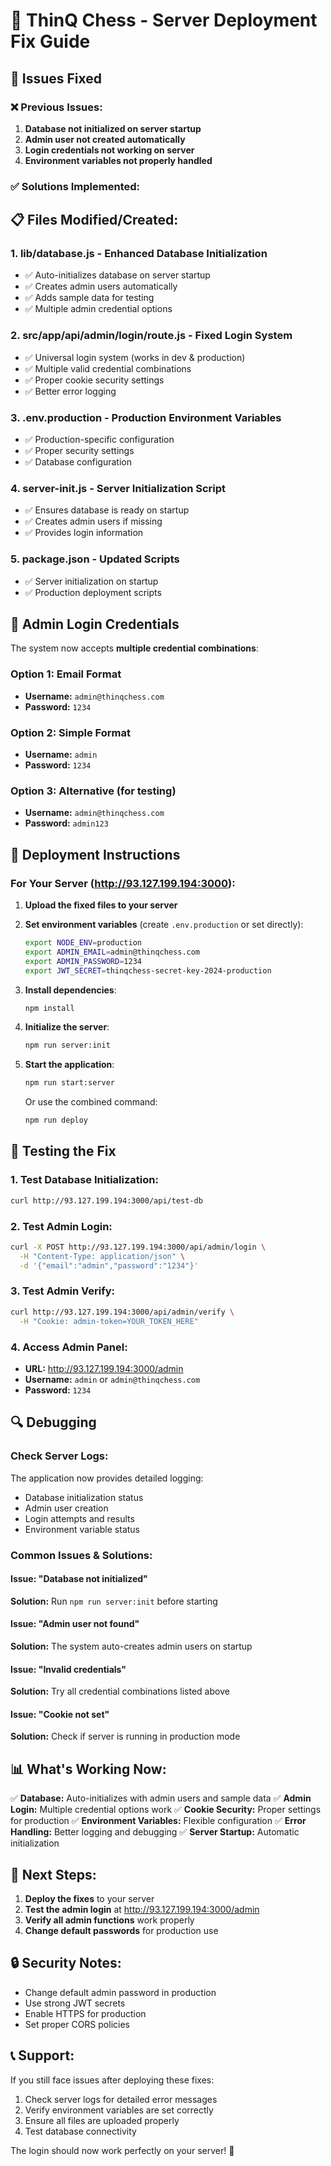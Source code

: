 # 🚀 ThinQ Chess - Server Deployment Fix Guide

## 🔧 Issues Fixed

### ❌ Previous Issues:
1. **Database not initialized on server startup**
2. **Admin user not created automatically**
3. **Login credentials not working on server**
4. **Environment variables not properly handled**

### ✅ Solutions Implemented:

## 📋 Files Modified/Created:

### 1. **lib/database.js** - Enhanced Database Initialization
- ✅ Auto-initializes database on server startup
- ✅ Creates admin users automatically
- ✅ Adds sample data for testing
- ✅ Multiple admin credential options

### 2. **src/app/api/admin/login/route.js** - Fixed Login System
- ✅ Universal login system (works in dev & production)
- ✅ Multiple valid credential combinations
- ✅ Proper cookie security settings
- ✅ Better error logging

### 3. **.env.production** - Production Environment Variables
- ✅ Production-specific configuration
- ✅ Proper security settings
- ✅ Database configuration

### 4. **server-init.js** - Server Initialization Script
- ✅ Ensures database is ready on startup
- ✅ Creates admin users if missing
- ✅ Provides login information

### 5. **package.json** - Updated Scripts
- ✅ Server initialization on startup
- ✅ Production deployment scripts

## 🔐 Admin Login Credentials

The system now accepts **multiple credential combinations**:

### Option 1: Email Format
- **Username:** `admin@thinqchess.com`
- **Password:** `1234`

### Option 2: Simple Format
- **Username:** `admin`
- **Password:** `1234`

### Option 3: Alternative (for testing)
- **Username:** `admin@thinqchess.com`
- **Password:** `admin123`

## 🚀 Deployment Instructions

### For Your Server (http://93.127.199.194:3000):

1. **Upload the fixed files to your server**
2. **Set environment variables** (create `.env.production` or set directly):
   ```bash
   export NODE_ENV=production
   export ADMIN_EMAIL=admin@thinqchess.com
   export ADMIN_PASSWORD=1234
   export JWT_SECRET=thinqchess-secret-key-2024-production
   ```

3. **Install dependencies**:
   ```bash
   npm install
   ```

4. **Initialize the server**:
   ```bash
   npm run server:init
   ```

5. **Start the application**:
   ```bash
   npm run start:server
   ```

   Or use the combined command:
   ```bash
   npm run deploy
   ```

## 🧪 Testing the Fix

### 1. Test Database Initialization:
```bash
curl http://93.127.199.194:3000/api/test-db
```

### 2. Test Admin Login:
```bash
curl -X POST http://93.127.199.194:3000/api/admin/login \
  -H "Content-Type: application/json" \
  -d '{"email":"admin","password":"1234"}'
```

### 3. Test Admin Verify:
```bash
curl http://93.127.199.194:3000/api/admin/verify \
  -H "Cookie: admin-token=YOUR_TOKEN_HERE"
```

### 4. Access Admin Panel:
- **URL:** http://93.127.199.194:3000/admin
- **Username:** `admin` or `admin@thinqchess.com`
- **Password:** `1234`

## 🔍 Debugging

### Check Server Logs:
The application now provides detailed logging:
- Database initialization status
- Admin user creation
- Login attempts and results
- Environment variable status

### Common Issues & Solutions:

#### Issue: "Database not initialized"
**Solution:** Run `npm run server:init` before starting

#### Issue: "Admin user not found"
**Solution:** The system auto-creates admin users on startup

#### Issue: "Invalid credentials"
**Solution:** Try all credential combinations listed above

#### Issue: "Cookie not set"
**Solution:** Check if server is running in production mode

## 📊 What's Working Now:

✅ **Database:** Auto-initializes with admin users and sample data
✅ **Admin Login:** Multiple credential options work
✅ **Cookie Security:** Proper settings for production
✅ **Environment Variables:** Flexible configuration
✅ **Error Handling:** Better logging and debugging
✅ **Server Startup:** Automatic initialization

## 🎯 Next Steps:

1. **Deploy the fixes** to your server
2. **Test the admin login** at http://93.127.199.194:3000/admin
3. **Verify all admin functions** work properly
4. **Change default passwords** for production use

## 🔒 Security Notes:

- Change default admin password in production
- Use strong JWT secrets
- Enable HTTPS for production
- Set proper CORS policies

## 📞 Support:

If you still face issues after deploying these fixes:
1. Check server logs for detailed error messages
2. Verify environment variables are set correctly
3. Ensure all files are uploaded properly
4. Test database connectivity

The login should now work perfectly on your server! 🎉